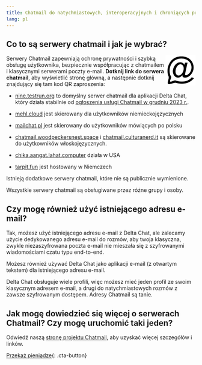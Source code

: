 ```yaml
---
title: Chatmail do natychmiastowych, interoperacyjnych i chroniących prywatność rozmów
lang: pl
---
```



## Co to są serwery chatmail i jak je wybrać?

<img alt="Chatmail logo" src="../assets/logos/chatmail.svg" width="80" style="float:right;" />

Serwery Chatmail zapewniają ochronę prywatności i szybką obsługę użytkownika, bezpiecznie współpracując z chatmailem i klasycznymi serwerami poczty e-mail. **Dotknij link do serwera chatmail**, aby wyświetlić stronę główną, a następnie dotknij znajdujący się tam kod QR zaproszenia:

- [nine.testrun.org](https://nine.testrun.org) to domyślny serwer chatmail dla aplikacji Delta Chat, który działa stabilnie od [ogłoszenia usługi Chatmail w grudniu 2023 r.](https://delta.chat/en/2023-12-13-chatmail).

- [mehl.cloud](https://mehl.cloud) jest skierowany dla użytkowników niemieckojęzycznych

- [mailchat.pl](https://mailchat.pl) jest skierowany do użytkowników mówiących po polsku

- [chatmail.woodpeckersnest.space](https://chatmail.woodpeckersnest.space/)
  i [chatmail.culturanerd.it](https://chatmail.culturanerd.it)
  są skierowane do użytkowników włoskojęzycznych.

- [chika.aangat.lahat.computer](https://chika.aangat.lahat.computer/)
  działa w USA

- [tarpit.fun](https://tarpit.fun) jest hostowany w Niemczech


Istnieją dodatkowe serwery chatmail, które nie są publicznie wymienione.

Wszystkie serwery chatmail są obsługiwane przez różne grupy i osoby.


## Czy mogę również użyć istniejącego adresu e-mail?

Tak, możesz użyć istniejącego adresu e-mail z Delta Chat, ale zalecamy użycie dedykowanego adresu e-mail do rozmów, aby twoja klasyczna, zwykle niezaszyfrowana poczta e-mail nie mieszała się z szyfrowanymi wiadomościami czatu typu end-to-end.

Możesz również używać Delta Chat jako aplikacji e-mail (z otwartym tekstem) dla istniejącego adresu e-mail.

Delta Chat obsługuje wiele profili, więc możesz mieć jeden profil ze swoim klasycznym adresem e-mail, a drugi do natychmiastowych rozmów z zawsze szyfrowanym dostępem. Adresy Chatmail są tanie.

## Jak mogę dowiedzieć się więcej o serwerach Chatmail? Czy mogę uruchomić taki jeden?

Odwiedź naszą [stronę projektu Chatmail](https://chatmail.at), aby uzyskać więcej szczegółów i linków.

[Przekaż pieniądze](donate){: .cta-button}
